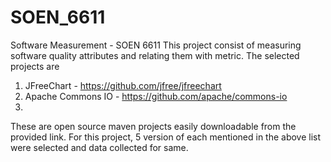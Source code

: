 # SOEN_6611
Software Measurement - SOEN 6611
This project consist of measuring software quality attributes and relating them with metric.
The selected projects are
1) JFreeChart - https://github.com/jfree/jfreechart
2) Apache Commons IO - https://github.com/apache/commons-io
3) 

These are open source maven projects easily downloadable from the provided link. For this project, 5 version of each mentioned in the above list were selected and data collected for same.
